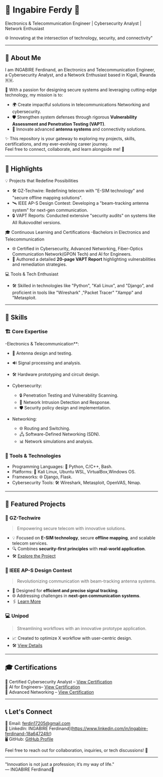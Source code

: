 # 🚀 Ingabire Ferdy 🌟  
Electronics & Telecommunication Engineer | Cybersecurity Analyst | Network Enthusiast  

🌐 Innovating at the intersection of technology, security, and connectivity" 

---

## 👋 About Me  
I am INGABIRE Ferdinand, an Electronics and Telecommunication Engineer, a Cybersecurity Analyst, and a Network Enthusiast based in Kigali, Rwanda 🇷🇼.  

🔧 With a passion for designing secure systems and leveraging cutting-edge technology, my mission is to:  
- 🌍 Create impactful solutions in telecommunications Networking and cybersecurity.  
- 🛡️ Strengthen system defenses through rigorous **Vulnerability Assessment and Penetration Testing (VAPT)**.  
- 📡 Innovate advanced **antenna systems** and connectivity solutions.  

✨ This repository is your gateway to exploring my projects, skills, certifications, and my ever-evolving career journey.  
Feel free to connect, collaborate, and learn alongside me! 🙌  

---

## 🌟 Highlights  

💡 Projects that Redefine Possibilities  
- 🛠 GZ-Techwire: Redefining telecom with "E-SIM technology" and "secure offline mapping solutions".  
- 🛰️ IEEE AP-S Design Contest: Developing a "beam-tracking antenna system" for next-gen communication.  
- 🔒 VAPT Reports: Conducted extensive "security audits" on systems like All  Rukovoditel versions.  

🎓 Continuous Learning and Certifications
-Bachelors in Electronics and Telecommunication
- 🌐 Certified in Cybersecurity, Advanced Networking, Fiber-Optics Communication Network(GPON Tech) and AI for Engineers.  
- 📘 Authored a detailed **20-page VAPT Report** highlighting vulnerabilities and remediation strategies.  

💻 Tools & Tech Enthusiast 
- 🛠️ Skilled in technologies like "Python", "Kali Linux", and "Django", and proficient in tools like "Wireshark" ,"Packet Tracer" "Xampp" and "Metasploit.  

---

## 🧠 Skills  

### 🏗️ Core Expertise  

  -Electronics & Telecommunication**:  
  - 📡 Antenna design and testing.  
  - 🔊 Signal processing and analysis.  
  - 🛠️ Hardware prototyping and circuit design.  

- Cybersecurity:  
  - 🔒 Penetration Testing and Vulnerability Scanning.  
  - 📶 Network Intrusion Detection and Response.  
  - 🛡️ Security policy design and implementation.  

- Networking:  
  - 🌐 Routing and Switching.  
  - 🖧 Software-Defined Networking (SDN).  
  - 📊 Network simulations and analysis.  

### 🔧 Tools & Technologies  
- Programming Languages: 🐍 Python, C/C++, Bash.  
- Platforms: 🐧 Kali Linux, Ubuntu WSL, VirtualBox,Windows OS.  
- Frameworks: 🌐 Django, Flask.  
- Cybersecurity Tools: 🛠️ Wireshark, Metasploit, OpenVAS, Nmap.  

---

## 🚀 Featured Projects  

### 🔑 GZ-Techwire  
> Empowering secure telecom with innovative solutions. 
- 💡 Focused on **E-SIM technology**, secure **offline mapping**, and scalable telecom services.  
- 🔍 Combines **security-first principles** with **real-world application**.  
- 🛠️ [Explore the Project](./projects/GZ-Techwire)  

### 📡 IEEE AP-S Design Contest  
> Revolutionizing communication with beam-tracking antenna systems. 
- 🌟 Designed for **efficient and precise signal tracking**.  
- 🌐 Addressing challenges in **next-gen communication systems**.  
- 🖇️ [Learn More](./projects/IEEE-AP-S-Design)  

### 💻 Unipod  
> Streamlining workflows with an innovative prototype application.
- 📈 Created to optimize X workflow with user-centric design.  
- 🛠️ [View Details](./projects/Unipod)  

---

## 🎓 Certifications  

📜 Certified Cybersecurity Analyst – [View Certification](./certifications/cybersecurity.pdf)  
📜 AI for Engineers– [View Certification](./certifications/AI-for-engineers.pdf)  
📜 Advanced Networking – [View Certification](./certifications/networking.pdf)  

---

## 📞 Let's Connect  

💌 Email: ferdin17205@gmail.com  
💼 LinkedIn: INGABIRE Ferdinand](https://www.linkedin.com/in/ingabire-ferdinand-18a647249/)  
🖥️ GitHub: [GitHub Profile](https://github.com/FERDINAND78952)  

Feel free to reach out for collaboration, inquiries, or tech discussions! 🌟  

---

"Innovation is not just a profession; it’s my way of life."  
— INGABIRE Ferdinand🌟  
